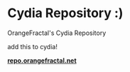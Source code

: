 # Cydia Repository :)
OrangeFractal's Cydia Repository

add this to cydia!

[**repo.orangefractal.net**](http://repo.orangefractal.net)
